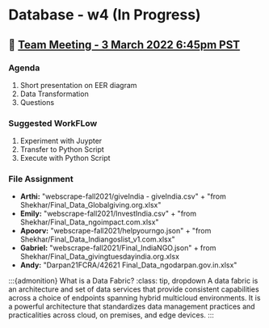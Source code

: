 # Database - w4 (In Progress)

## 📅 [Team Meeting - 3 March 2022 6:45pm PST](https://us02web.zoom.us/j/4833516577?pwd=emgvY2xnSEF5Zlh4Si9kVkx3S0dzZz09)

### Agenda

1. Short presentation on EER diagram
2. Data Transformation
3. Questions

### Suggested WorkFLow

1. Experiment with Juypter
2. Transfer to Python Script
3. Execute with Python Script

### File Assignment

- **Arthi:** "webscrape-fall2021/giveIndia - giveIndia.csv" + "from Shekhar/Final_Data_Globalgiving.org.xlsx"
- **Emily:** "webscrape-fall2021/InvestIndia.csv" + "from Shekhar/Final_Data_ngoimpact.com.xlsx"
- **Apoorv:** "webscrape-fall2021/helpyourngo.json" + "from Shekhar/Final_Data_Indiangoslist_v1.com.xlsx"
- **Gabriel:** "webscrape-fall2021/Final_IndiaNGO.json" + from Shekhar/Final_Data_givingtuesdayindia.org.xlsx
- **Andy:** "Darpan21FCRA/42621 Final_Data_ngodarpan.gov.in.xlsx"

:::{admonition} What is a Data Fabric?
:class: tip, dropdown
A data fabric is an architecture and set of data services that provide consistent capabilities across a choice of endpoints spanning hybrid multicloud environments. It is a powerful architecture that standardizes data management practices and practicalities across cloud, on premises, and edge devices.
:::